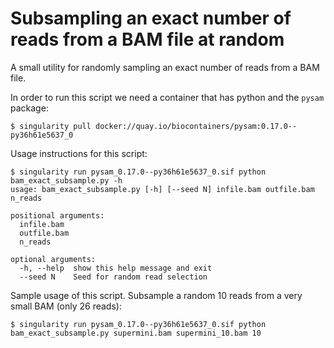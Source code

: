 # Subsampling an exact number of reads from a BAM file at random

A small utility for randomly sampling an exact number of reads from a BAM file.

In order to run this script we need a container that has python and the `pysam` package:
```
$ singularity pull docker://quay.io/biocontainers/pysam:0.17.0--py36h61e5637_0
```

Usage instructions for this script:
```
$ singularity run pysam_0.17.0--py36h61e5637_0.sif python bam_exact_subsample.py -h
usage: bam_exact_subsample.py [-h] [--seed N] infile.bam outfile.bam n_reads

positional arguments:
  infile.bam
  outfile.bam
  n_reads

optional arguments:
  -h, --help  show this help message and exit
  --seed N    Seed for random read selection
```

Sample usage of this script. Subsample a random 10 reads from a very small
BAM (only 26 reads):
```
$ singularity run pysam_0.17.0--py36h61e5637_0.sif python bam_exact_subsample.py supermini.bam supermini_10.bam 10
```
